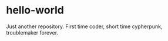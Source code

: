 # hello-world
Just another repository. First time coder, short time cypherpunk, troublemaker forever.
